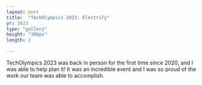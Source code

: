 ```yaml
---
layout: post
title:  "TechOlympics 2023: Electrify"
yr: 2023
type: "gallery"
height: "300px"
length: 2

---
```


TechOlympics 2023 was back in person for the first time since 2020, and I was able to help plan it! It was an incredible event and I was so proud of the work our team was able to accomplish.
